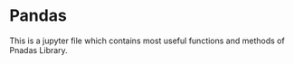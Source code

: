 # Pandas
This is a jupyter file which contains most useful functions and methods of Pnadas Library.
